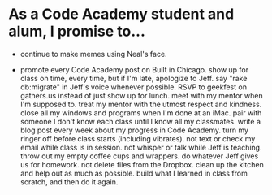 # As a Code Academy student and alum, I promise to...

- continue to make memes using Neal's face.
+ promote every Code Academy post on Built in Chicago.
show up for class on time, every time, but if I'm late, apologize to Jeff.
say "rake db:migrate" in Jeff's voice whenever possible.
RSVP to geekfest on gathers.us instead of just show up for lunch.
meet with my mentor when I'm supposed to.
treat my mentor with the utmost respect and kindness.
close all my windows and programs when I'm done at an iMac.
pair with someone I don't know each class until I know all my classmates.
write a blog post every week about my progress in Code Academy.
turn my ringer off before class starts (including vibrates).
not text or check my email while class is in session.
not whisper or talk while Jeff is teaching.
throw out my empty coffee cups and wrappers.
do whatever Jeff gives us for homework.
not delete files from the Dropbox.
clean up the kitchen and help out as much as possible.
build what I learned in class from scratch, and then do it again.
